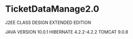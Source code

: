 # TicketDataManage2.0

J2EE CLASS DESIGN EXTENDED EDITION

JAVA VERSION 10.0.1
HIBERNATE 4.2.2-4.2.2
TOMCAT 9.0.8
